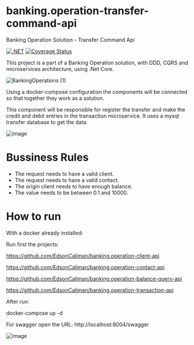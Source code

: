 # banking.operation-transfer-command-api

Banking Operation Solution - Transfer Command Api

[![.NET](https://github.com/EdsonCaliman/banking.operation-transfer-command-api/actions/workflows/dotnet.yml/badge.svg?branch=main)](https://github.com/EdsonCaliman/banking.operation-transfer-command-api/actions/workflows/dotnet.yml)
[![Coverage Status](https://coveralls.io/repos/github/EdsonCaliman/banking.operation-transfer-command-api/badge.svg?branch=main)](https://coveralls.io/github/EdsonCaliman/banking.operation-transfer-command-api?branch=main)

This project is a part of a Banking Operation solution, with DDD, CQRS and microservices architecture, using .Net Core.

![BankingOperations (1)](https://user-images.githubusercontent.com/19686147/133843637-85277ee1-9748-4456-befa-4b2265e3ebec.jpg)

Using a docker-compose configuration the components will be connected so that together they work as a solution.

This component will be responsible for register the transfer and make the credit and debit entries in the transaction microservice. It uses a mysql transfer database to get the data.

![image](https://user-images.githubusercontent.com/19686147/134728766-3ba6612a-f942-4268-96fd-d7f1309c9bbb.png)

# Bussiness Rules

 - The request needs to have a valid client.
 - The request needs to have a valid contact.
 - The origin client needs to have enough balance.
 - The value needs to be between 0.1 and 10000.

# How to run

With a docker already installed:

Run first the projects: 

https://github.com/EdsonCaliman/banking.operation-client-api

https://github.com/EdsonCaliman/banking.operation-contact-api

https://github.com/EdsonCaliman/banking.operation-balance-query-api

https://github.com/EdsonCaliman/banking.operation-transaction-api

After run:

docker-compose up -d

For swagger open the URL: http://localhost:8004/swagger

![image](https://user-images.githubusercontent.com/19686147/134729677-78f6847c-7774-4a97-9a85-d40472ec6fef.png)



